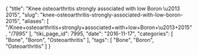 {
    "title": "Knee osteoarthritis strongly associated with low Boron \u2013 2015",
    "slug": "knee-osteoarthritis-strongly-associated-with-low-boron-2015",
    "aliases": [
        "/Knee+osteoarthritis+strongly+associated+with+low+Boron+\u2013+2015",
        "/7995"
    ],
    "tiki_page_id": 7995,
    "date": "2016-11-17",
    "categories": [
        "Bone",
        "Boron",
        "Osteoarthritis"
    ],
    "tags": [
        "Bone",
        "Boron",
        "Osteoarthritis"
    ]
}
